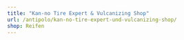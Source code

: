 ```yaml
---
title: "Kan-no Tire Expert & Vulcanizing Shop"
url: /antipolo/kan-no-tire-expert-und-vulcanizing-shop/
shop: Reifen
---
```

